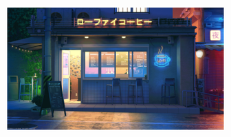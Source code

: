  [![image](https://github.com/JTFernandez/JTFernandez/blob/master/img/lofi-coffee.gif)](https://chromedino.com)
